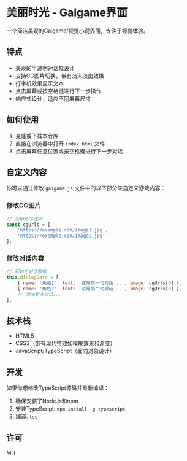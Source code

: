 # 美丽时光 - Galgame界面

一个简洁美观的Galgame/视觉小说界面，专注于视觉体验。

## 特点

- 美观的半透明对话框设计
- 支持CG图片切换，带有淡入淡出效果
- 打字机效果显示文本
- 点击屏幕或按空格键进行下一步操作
- 响应式设计，适应不同屏幕尺寸

## 如何使用

1. 克隆或下载本仓库
2. 直接在浏览器中打开 `index.html` 文件
3. 点击屏幕任意位置或按空格键进行下一步对话

## 自定义内容

你可以通过修改 `galgame.js` 文件中的以下部分来自定义游戏内容：

### 修改CG图片

```javascript
// 初始化CG图片
const cgUrls = [
    'https://example.com/image1.jpg',
    'https://example.com/image2.jpg'
];
```

### 修改对话内容

```javascript
// 初始化对话数据
this.dialogData = [
    { name: '角色1', text: '这是第一句对话...', image: cgUrls[0] },
    { name: '角色2', text: '这是第二句对话...', image: cgUrls[0] },
    // 添加更多对话...
];
```

## 技术栈

- HTML5
- CSS3（带有现代特效如模糊效果和渐变）
- JavaScript/TypeScript（面向对象设计）

## 开发

如果你想修改TypeScript源码并重新编译：

1. 确保安装了Node.js和npm
2. 安装TypeScript: `npm install -g typescript`
3. 编译: `tsc`

## 许可

MIT 